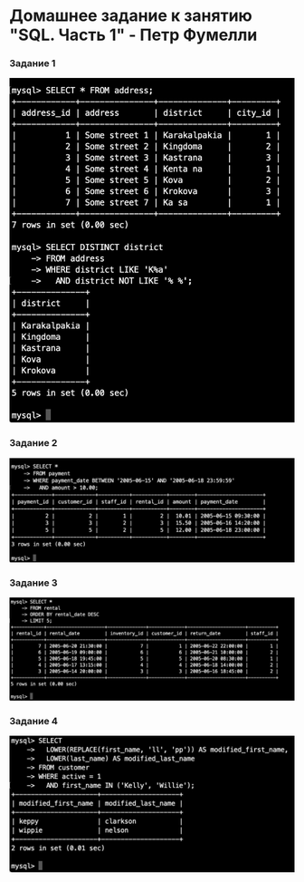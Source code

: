 # Домашнее задание к занятию "SQL. Часть 1" - Петр Фумелли

### Задание 1

![alt text](https://github.com/PeterFumelli/SQL.1/blob/main/img/1.png)

### Задание 2

![alt text](https://github.com/PeterFumelli/SQL.1/blob/main/img/2.png)

### Задание 3

![alt text](https://github.com/PeterFumelli/SQL.1/blob/main/img/3.png)

### Задание 4

![alt text](https://github.com/PeterFumelli/SQL.1/blob/main/img/4.png)
